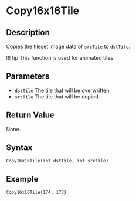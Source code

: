 # Copy16x16Tile

## Description
Copies the tileset image data of `srcTile` to `dstTile`.

!!! tip
    This function is used for animated tiles.

## Parameters
- `dstTile`
The tile that will be overwritten.
- `srcTile`
The tile that will be copied.

## Return Value
None.

## Syntax
```
Copy16x16Tile(int dstTile, int srcTile)
```

## Example
```
Copy16x16Tile(174, 173)
```